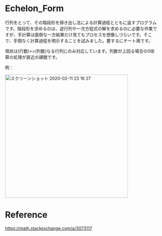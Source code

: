 # Echelon_Form

行列をとって、その階段形を掃き出し法による計算過程とともに返すプログラムです。階段形を求めるのは、逆行列や一次方程式の解を求めるのに必要な作業ですが、手計算は面倒な一方結果だけ見てもプロセスを想像しづらいです。そこで、手間なく計算過程を明示することを試みました。要するにチート用です。

現状は(行数)>=(列数)なる行列にのみ対応しています。列数が上回る場合の0徐算の処理が直近の課題です。



例：

<img width="406" alt="スクリーンショット 2020-02-11 23 16 27" src="https://user-images.githubusercontent.com/59995592/74246478-edfc0000-4d27-11ea-87b1-34eb646c34d5.png">

# Reference
https://math.stackexchange.com/a/3073117
